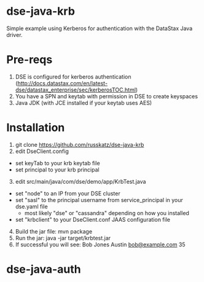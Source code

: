 # dse-java-krb
Simple example using Kerberos for authentication with the DataStax Java driver.

# Pre-reqs

1. DSE is configured for kerberos authentication (http://docs.datastax.com/en/latest-dse/datastax_enterprise/sec/kerberosTOC.html)
2. You have a SPN and keytab with permission in DSE to create keyspaces
3. Java JDK (with JCE installed if your keytab uses AES)


# Installation

1. git clone https://github.com/russkatz/dse-java-krb
2. edit DseClient.config
  * set keyTab to your krb keytab file
  * set principal to your krb principal
3. edit src/main/java/com/dse/demo/app/KrbTest.java
  * set "node" to an IP from your DSE cluster
  * set "sasl" to the principal username from service_principal in your dse.yaml file
    * most likely "dse" or "cassandra" depending on how you installed
  * set "krbclient" to your DseClient.conf JAAS configuration file
4. Build the jar file: mvn package
5. Run the jar: java -jar target/krbtest.jar
6. If successful you will see: Bob Jones Austin bob@example.com 35

# dse-java-auth
